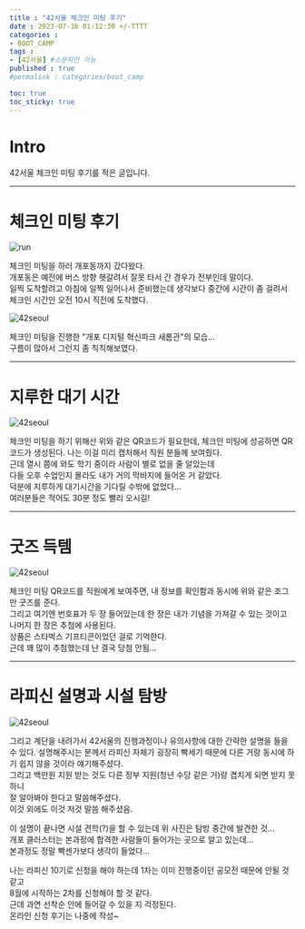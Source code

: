 ```yaml
---
title : "42서울 체크인 미팅 후기"
date : 2023-07-16 01:12:30 +/-TTTT
categories : 
- BOOT_CAMP
tags : 
- [42서울] #소문자만 가능
published : true
#permalink : categories/boot_camp

toc: true
toc_sticky: true
---
```


# Intro

42서울 체크인 미팅 후기를 적은 글입니다.     

-----------


# 체크인 미팅 후기


![run](https://mblogthumb-phinf.pstatic.net/MjAyMTA0MDVfMTEz/MDAxNjE3NTc2Nzg2MTY5.iCHEQl4vW0Dtf4I4sziv-3bfRFm5BFp30AD_CZA9YAYg.loecJtEjY8UY0FhAil45BGyb0cy9ZFiE7Fj-WnUCX68g.GIF.unesco1128/11.gif?type=w420)


체크인 미팅을 하러 개포동까지 갔다왔다.   
개포동은 예전에 버스 방향 헷갈려서 잘못 타서 간 경우가 전부인데 말이다.   
일찍 도착할려고 아침에 일찍 일어나서 준비했는데 생각보다 중간에 시간이 좀 걸려서 체크인 시간인 오전 10시 직전에 도착했다.


![42seoul](https://github.com/mmistakes/minimal-mistakes/assets/80041090/a87a0c0a-4d0c-4232-96e4-7b746d71ac3d)


체크인 미팅을 진행한 "개포 디지털 혁신파크 새롬관"의 모습...   
구름이 많아서 그런지 좀 칙칙해보였다.   

-----------------

# 지루한 대기 시간


![42seoul](https://github.com/mmistakes/minimal-mistakes/assets/80041090/72ebb792-908c-4712-aa63-bbdfdbbfce51)


체크인 미팅을 하기 위해선 위와 같은 QR코드가 필요한데, 체크인 미팅에 성공하면 QR코드가 생성된다.
나는 이걸 미리 캡처해서 직원 분들께 보여줬다.   
근데 열시 쯤에 와도 학기 중이라 사람이 별로 없을 줄 알았는데   
다들 오후 수업인지 몰라도 내가 거의 막바지에 들어온 거 같았다.   
덕분에 지루하게 대기시간을 기다릴 수밖에 없었다...   
여러분들은 적어도 30분 정도 빨리 오시길!   

------------------------

# 굿즈 득템


![42seoul](https://github.com/mmistakes/minimal-mistakes/assets/80041090/9a7c2318-88f6-43d6-9a72-720795d94a78)


체크인 미팅 QR코드를 직원에게 보여주면, 내 정보를 확인함과 동시에 위와 같은 조그만 굿즈를 준다.   
그리고 여기엔 번호표가 두 장 들어있는데 한 장은 내가 기념을 가져갈 수 있는 것이고   
나머지 한 장은 추첨에 사용된다.    
상품은 스타벅스 기프티콘이었던 걸로 기억한다.   
근데 꽤 많이 추첨했는데 난 결국 당첨 안됨...    

---------------------------

# 라피신 설명과 시설 탐방 


![42seoul](https://github.com/mmistakes/minimal-mistakes/assets/80041090/a3d1c063-8caa-45f7-b553-4f8f39b72e5e)


그리고 계단을 내려가서 42서울의 진행과정이나 유의사항에 대한 간략한 설명을 들을 수 있다.
설명해주시는 분께서 라피신 자체가 굉장히 빡세기 때문에 다른 거랑 동시에 하기 쉽지 않을 것이라 얘기해주셨다.   
그리고 백만원 지원 받는 것도 다른 정부 지원(청년 수당 같은 거)랑 겹치게 되면 받지 못하니   
잘 알아봐야 한다고 말씀해주셨다.   
이것 외에도 이것 저것 말씀 해주셨음.   

이 설명이 끝나면 시설 견학(?)을 할 수 있는데 위 사진은 탐방 중간에 발견한 것...        
개포 클러스터는 본과정에 합격한 사람들이 들어가는 곳으로 알고 있는데...    
본과정도 정말 빡센가보다 생각이 들었다...   

나는 라피신 10기로 신청을 해야 하는데 1차는 이미 진행중이던 공모전 때문에 안될 것 같고    
8월에 시작하는 2차를 신청해야 할 것 같다.   
근데 과연 선착순 안에 들어갈 수 있을 지 걱정된다.   
온라인 신청 후기는 나중에 작성~